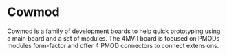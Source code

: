 # Cowmod
Cowmod is a family of development boards to help quick prototyping using a
main board and a set of modules. The 4MVII board is focused on PMODs modules
form-factor and offer 4 PMOD connectors to connect extensions.
